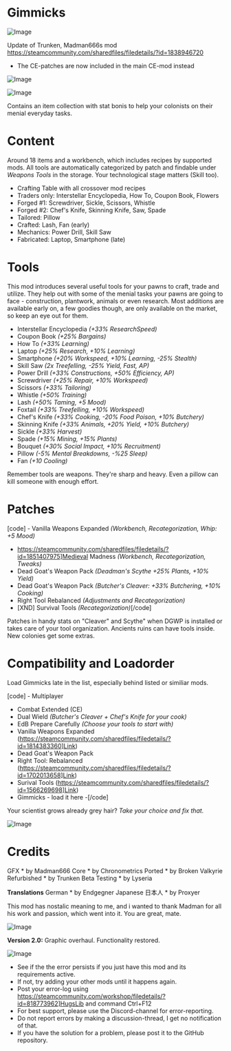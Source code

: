 # Gimmicks

![Image](https://i.imgur.com/buuPQel.png)

Update of Trunken, Madman666s mod
https://steamcommunity.com/sharedfiles/filedetails/?id=1838946720

- The CE-patches are now included in the main CE-mod instead

![Image](https://i.imgur.com/pufA0kM.png)

	
![Image](https://i.imgur.com/Z4GOv8H.png)


Contains an item collection with stat bonis to help your colonists on their menial everyday tasks.

# Content


Around 18 items and a workbench, which includes recipes by supported mods. All tools are automatically categorized by patch and findable under *Weapons  Tools* in the storage. Your technological stage matters (Skill too). 

 - Crafting Table with all crossover mod recipes
 - Traders only: Interstellar Encyclopedia, How To, Coupon Book, Flowers
 - Forged #1: Screwdriver, Sickle, Scissors, Whistle
 - Forged #2: Chef's Knife, Skinning Knife, Saw, Spade
 - Tailored: Pillow
 - Crafted: Lash, Fan (early)
 - Mechanics: Power Drill, Skill Saw
 - Fabricated: Laptop, Smartphone (late)

# Tools


This mod introduces several useful tools for your pawns to craft, trade and utilize. They help out with some of the menial tasks your pawns are going to face - construction, plantwork, animals or even research. Most additions are available early on, a few goodies though, are only available on the market, so keep an eye out for them. 

 - Interstellar Encyclopedia *(+33% ResearchSpeed)*
 - Coupon Book *(+25% Bargains)*
 - How To *(+33% Learning)*
 - Laptop *(+25% Research, +10% Learning)*
 - Smartphone *(+20% Workspeed, +10% Learning, -25% Stealth)*
 - Skill Saw *(2x Treefelling, -25% Yield, Fast, AP)*
 - Power Drill  *(+33% Constructions, +50% Efficiency, AP)*
 - Screwdriver *(+25% Repair, +10% Workspeed)*
 - Scissors *(+33% Tailoring)*
 - Whistle *(+50% Training)*
 - Lash *(+50% Taming, +5 Mood)*
 - Foxtail *(+33% Treefelling, +10% Workspeed)*
 - Chef's Knife *(+33% Cooking, -20% Food Poison, +10% Butchery)*
 - Skinning Knife *(+33% Animals, +20% Yield, +10% Butchery)*
 - Sickle *(+33% Harvest)*
 - Spade *(+15% Mining, +15% Plants)*
 - Bouquet *(+30% Social Impact, +10% Recruitment)*
 - Pillow *(-5% Mental Breakdowns, -%25 Sleep)*
 - Fan *(+10 Cooling)*

Remember tools are weapons. They're sharp and heavy. Even a pillow can kill someone with enough effort.

# Patches


[code] - Vanilla Weapons Expanded *(Workbench, Recategorization, Whip: +5 Mood)*
 - https://steamcommunity.com/sharedfiles/filedetails/?id=1851407975]Medieval Madness *(Workbench, Recategorization, Tweaks)*
 - Dead Goat's Weapon Pack *(Deadman's Scythe +25% Plants, +10% Yield)*
 - Dead Goat's Weapon Pack *(Butcher's Cleaver: +33% Butchering, +10% Cooking)*
 - Right Tool Rebalanced *(Adjustments and Recategorization)*
 - [XND] Survival Tools *(Recategorization)*[/code]

Patches in handy stats on "Cleaver" and Scythe" when DGWP is installed or takes care of your tool organization. Ancients ruins can have tools inside. New colonies get some extras.

# Compatibility and Loadorder


Load Gimmicks late in the list, especially behind listed or similiar mods.

[code] - Multiplayer
 - Combat Extended (CE)
 - Dual Wield *(Butcher's Cleaver + Chef's Knife for your cook)*
 - EdB Prepare Carefully *(Choose your tools to start with)*
 - Vanilla Weapons Expanded (https://steamcommunity.com/sharedfiles/filedetails/?id=1814383360]Link)
 - Dead Goat's Weapon Pack
 - Right Tool: Rebalanced (https://steamcommunity.com/sharedfiles/filedetails/?id=1702013658]Link)
 - Surival Tools  (https://steamcommunity.com/sharedfiles/filedetails/?id=1566269698]Link)
 - Gimmicks - load it here -[/code]

Your scientist grows already grey hair? *Take your choice and fix that.*

![Image](https://i.imgur.com/e3tFOyJ.png)


# Credits

GFX * by Madman666
Core * by Chronometrics
Ported * by Broken Valkyrie
Refurbished * by Trunken
Beta Testing * by Lyseria

**Translations**
German * by Endgegner
Japanese 日本人 * by Proxyer

This mod has nostalic meaning to me, and i wanted to thank Madman for all his work and passion, which went into it. You are great, mate.

![Image](https://i.ibb.co/zQ824Lq/Steam-Workshop-Food-Bar-LAST.png)


**Version 2.0:** Graphic overhaul. Functionality restored.


![Image](https://i.imgur.com/PwoNOj4.png)



-  See if the the error persists if you just have this mod and its requirements active.
-  If not, try adding your other mods until it happens again.
-  Post your error-log using https://steamcommunity.com/workshop/filedetails/?id=818773962]HugsLib and command Ctrl+F12
-  For best support, please use the Discord-channel for error-reporting.
-  Do not report errors by making a discussion-thread, I get no notification of that.
-  If you have the solution for a problem, please post it to the GitHub repository.




